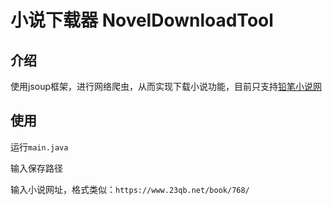 # 小说下载器 NovelDownloadTool
## 介绍
使用jsoup框架，进行网络爬虫，从而实现下载小说功能，目前只支持[铅笔小说网](https://www.23qb.net/)
## 使用
运行`main.java`

输入保存路径

输入小说网址，格式类似：`https://www.23qb.net/book/768/`